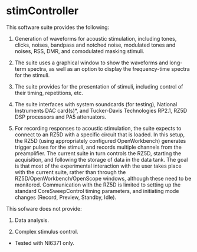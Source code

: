 stimController
==============

This software suite provides the following:

1. Generation of waveforms for acoustic stimulation, including tones, clicks, noises, bandpass and notched noise, modulated tones and noises, RSS, DMR, and comodulated masking stimuli.

2. The suite uses a graphical window to show the waveforms and long-term spectra, as well as an option to display the frequency-time spectra for the stimuli. 

3. The suite provides for the presentation of stimuli, including control of their timing, repetitions, etc. 

4. The suite interfaces with system soundcards (for testing), National Instruments DAC card(s)*, and Tucker-Davis Technologies RP2.1, RZ5D DSP processors and PA5 attenuators.

5. For recording responses to acoustic stimulation, the suite expects to connect to an RZ5D with a specific circuit that is loaded. In this setup, the RZ5D (using appropriately configured OpenWorkbench) generates trigger pulses for the stimuli, and records multiple channels from the preamplifier. The current suite in turn controls the RZ5D, starting the acquisition, and following the storage of data in the data tank. The goal is that most of the experimental interaction with the user takes place with the current suite, rather than through the RZ5D/OpenWorkbench/OpenScope windows, although these need to be monitored. Communication with the RZ5D is limited to setting up the standard CoreSweepControl timing parameters, and initiating mode changes (Record, Preview, Standby, Idle). 


This sofware does not provide:

1. Data analysis.

2. Complex stimulus control.



* Tested with NI6371 only.